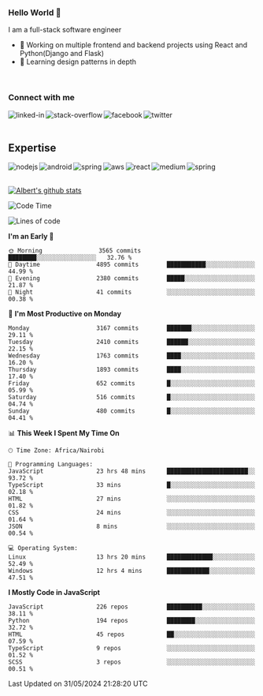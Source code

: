 

### Hello World 👋
I am a full-stack software engineer
- 🔭 Working on multiple frontend and backend projects using React and Python(Django and Flask)
- 🌱 Learning design patterns in depth

<br>

### Connect with me

[<img align="left" alt="linked-in" src="https://img.shields.io/badge/linkedin-%230077B5.svg?&style=for-the-badge&logo=linkedin&logoColor=white" />](https://www.linkedin.com/in/albert-byrone/)

<!-- [<img align="left" alt="medium" src="https://img.shields.io/badge/medium-%2312100E.svg?&style=for-the-badge&logo=medium&logoColor=white" />](https://56faisal.medium.com/) -->

[<img align="left" alt="stack-overflow" src="https://img.shields.io/badge/stack%20overflow-FE7A16?logo=stack-overflow&logoColor=white&style=for-the-badge" />](https://stackoverflow.com/users/11916317/albert-byrone)

[<img align="left" alt="facebook" src="https://img.shields.io/badge/facebook-%231877F2.svg?&style=for-the-badge&logo=facebook&logoColor=white" />](https://web.facebook.com/albert.byrone.1/)

[<img align="left" alt="twitter" src="https://img.shields.io/badge/twitter-%231DA1F2.svg?&style=for-the-badge&logo=twitter&logoColor=white" />](https://twitter.com/byrone_albert)

<br>

<br>

## Expertise
<img align="left" alt="nodejs" src="https://img.shields.io/badge/python%20-%2343853D.svg?&style=for-the-badge&logo=node.js&logoColor=white" />
<img align="left" alt="android" src="https://img.shields.io/badge/Flask-3DDC84?logo=android&logoColor=white&style=for-the-badge" />
<img align="left" alt="spring" src="https://img.shields.io/badge/drf%20-%236DB33F.svg?&style=for-the-badge&logo=spring&logoColor=white" />
<img align="left" alt="aws" src="https://img.shields.io/badge/django%20AWS-%23232F3E?logo=amazon-aws&logoColor=white&style=for-the-badge" />
<img align="left" alt="react" src="https://img.shields.io/badge/react%20-%2320232a.svg?&style=for-the-badge&logo=react&logoColor=%2361DAFB" />
<img align="left" alt="medium" src="https://img.shields.io/badge/Angular-%23316192.svg?&style=for-the-badge&logo=postgresql&logoColor=white" />
<img align="left" alt="spring" src="https://img.shields.io/badge/Javascript%20-%236DB33F.svg?&style=for-the-badge&logo=spring&logoColor=white" />
<br>
<br>


[![Albert's github stats](https://github-readme-stats.vercel.app/api?username=Albert-Byrone&count_private=true&show_icons=true&theme=radical&hide_rank=false)](https://github.com/anuraghazra/github-readme-stats)

<!-- [![Top Langs](https://github-readme-stats.vercel.app/api/top-langs/?username=Albert-Byrone&layout=compact)](https://github.com/anuraghazra/github-readme-stats) -->

<!--
**Albert-Byrone/Albert-Byrone** is a ✨ _special_ ✨ repository because its `README.md` (this file) appears on your GitHub profile.

Here are some ideas to get you started:

- 🔭 I’m currently working on ...
- 🌱 I’m currently learning ...
- 👯 I’m looking to collaborate on ...
- 🤔 I’m looking for help with ...
- 💬 Ask me about ...
- 📫 How to reach me: ...
- 😄 Pronouns: ...
- ⚡ Fun fact: ...
-->


<!--START_SECTION:waka-->
![Code Time](http://img.shields.io/badge/Code%20Time-1%2C166%20hrs%2030%20mins-blue)

![Lines of code](https://img.shields.io/badge/From%20Hello%20World%20I%27ve%20Written-65.1%20million%20lines%20of%20code-blue)

**I'm an Early 🐤** 

```text
🌞 Morning                3565 commits        ████████░░░░░░░░░░░░░░░░░   32.76 % 
🌆 Daytime                4895 commits        ███████████░░░░░░░░░░░░░░   44.99 % 
🌃 Evening                2380 commits        █████░░░░░░░░░░░░░░░░░░░░   21.87 % 
🌙 Night                  41 commits          ░░░░░░░░░░░░░░░░░░░░░░░░░   00.38 % 
```
📅 **I'm Most Productive on Monday** 

```text
Monday                   3167 commits        ███████░░░░░░░░░░░░░░░░░░   29.11 % 
Tuesday                  2410 commits        ██████░░░░░░░░░░░░░░░░░░░   22.15 % 
Wednesday                1763 commits        ████░░░░░░░░░░░░░░░░░░░░░   16.20 % 
Thursday                 1893 commits        ████░░░░░░░░░░░░░░░░░░░░░   17.40 % 
Friday                   652 commits         █░░░░░░░░░░░░░░░░░░░░░░░░   05.99 % 
Saturday                 516 commits         █░░░░░░░░░░░░░░░░░░░░░░░░   04.74 % 
Sunday                   480 commits         █░░░░░░░░░░░░░░░░░░░░░░░░   04.41 % 
```


📊 **This Week I Spent My Time On** 

```text
🕑︎ Time Zone: Africa/Nairobi

💬 Programming Languages: 
JavaScript               23 hrs 48 mins      ███████████████████████░░   93.72 % 
TypeScript               33 mins             █░░░░░░░░░░░░░░░░░░░░░░░░   02.18 % 
HTML                     27 mins             ░░░░░░░░░░░░░░░░░░░░░░░░░   01.82 % 
CSS                      24 mins             ░░░░░░░░░░░░░░░░░░░░░░░░░   01.64 % 
JSON                     8 mins              ░░░░░░░░░░░░░░░░░░░░░░░░░   00.54 % 

💻 Operating System: 
Linux                    13 hrs 20 mins      █████████████░░░░░░░░░░░░   52.49 % 
Windows                  12 hrs 4 mins       ████████████░░░░░░░░░░░░░   47.51 % 
```

**I Mostly Code in JavaScript** 

```text
JavaScript               226 repos           ██████████░░░░░░░░░░░░░░░   38.11 % 
Python                   194 repos           ████████░░░░░░░░░░░░░░░░░   32.72 % 
HTML                     45 repos            ██░░░░░░░░░░░░░░░░░░░░░░░   07.59 % 
TypeScript               9 repos             ░░░░░░░░░░░░░░░░░░░░░░░░░   01.52 % 
SCSS                     3 repos             ░░░░░░░░░░░░░░░░░░░░░░░░░   00.51 % 
```




 Last Updated on 31/05/2024 21:28:20 UTC
<!--END_SECTION:waka-->

